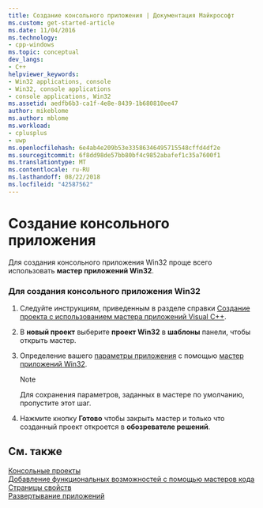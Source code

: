 ```yaml
---
title: Создание консольного приложения | Документация Майкрософт
ms.custom: get-started-article
ms.date: 11/04/2016
ms.technology:
- cpp-windows
ms.topic: conceptual
dev_langs:
- C++
helpviewer_keywords:
- Win32 applications, console
- Win32, console applications
- console applications, Win32
ms.assetid: aedfb6b3-ca1f-4e8e-8439-1b680810ee47
author: mikeblome
ms.author: mblome
ms.workload:
- cplusplus
- uwp
ms.openlocfilehash: 6e4ab4e209b53e33586346495715548cffd4df2e
ms.sourcegitcommit: 6f8dd98de57bb80bf4c9852abafef1c35a7600f1
ms.translationtype: MT
ms.contentlocale: ru-RU
ms.lasthandoff: 08/22/2018
ms.locfileid: "42587562"
---
```

# <a name="creating-a-console-application"></a>Создание консольного приложения

Для создания консольного приложения Win32 проще всего использовать **мастер приложений Win32**.

### <a name="to-create-a-win32-console-application"></a>Для создания консольного приложения Win32

1. Следуйте инструкциям, приведенным в разделе справки [Создание проекта с использованием мастера приложений Visual C++](../ide/creating-desktop-projects-by-using-application-wizards.md).

2. В **новый проект** выберите **проект Win32** в **шаблоны** панели, чтобы открыть мастер.

3. Определение вашего [параметры приложения](../windows/application-settings-win-32-project-wizard.md) с помощью [мастер приложений Win32](../windows/win32-application-wizard.md).

   > [!NOTE]
   > Для сохранения параметров, заданных в мастере по умолчанию, пропустите этот шаг.

4. Нажмите кнопку **Готово** чтобы закрыть мастер и только что созданный проект откроется в **обозревателе решений**.

## <a name="see-also"></a>См. также

[Консольные проекты](/visualstudio/debugger/debugging-preparation-console-projects)  
[Добавление функциональных возможностей с помощью мастеров кода](../ide/adding-functionality-with-code-wizards-cpp.md)  
[Страницы свойств](../ide/property-pages-visual-cpp.md)  
[Развертывание приложений](http://msdn.microsoft.com/4ff8881d-0daf-47e7-bfe7-774c625031b4)